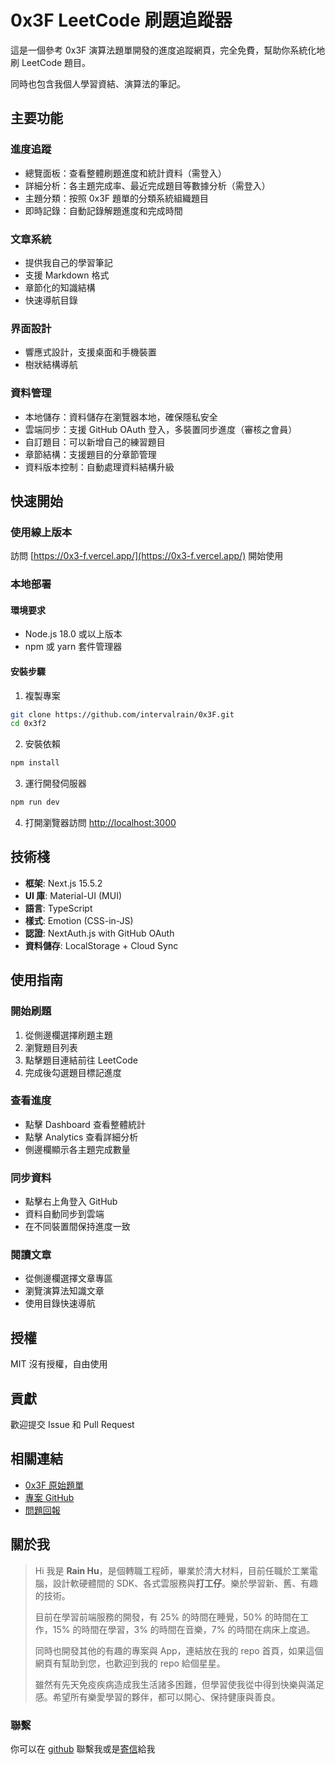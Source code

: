 # 0x3F LeetCode 刷題追蹤器

這是一個參考 0x3F 演算法題單開發的進度追蹤網頁，完全免費，幫助你系統化地刷 LeetCode 題目。

同時也包含我個人學習資結、演算法的筆記。

## 主要功能

### 進度追蹤
- 總覽面板：查看整體刷題進度和統計資料（需登入）
- 詳細分析：各主題完成率、最近完成題目等數據分析（需登入）
- 主題分類：按照 0x3F 題單的分類系統組織題目
- 即時記錄：自動記錄解題進度和完成時間

### 文章系統
- 提供我自己的學習筆記
- 支援 Markdown 格式
- 章節化的知識結構
- 快速導航目錄

### 界面設計
- 響應式設計，支援桌面和手機裝置
- 樹狀結構導航

### 資料管理
- 本地儲存：資料儲存在瀏覽器本地，確保隱私安全
- 雲端同步：支援 GitHub OAuth 登入，多裝置同步進度（審核之會員）
- 自訂題目：可以新增自己的練習題目
- 章節結構：支援題目的分章節管理
- 資料版本控制：自動處理資料結構升級

## 快速開始

### 使用線上版本
訪問 [https://0x3-f.vercel.app/](https://0x3-f.vercel.app/) 開始使用

### 本地部署

#### 環境要求
- Node.js 18.0 或以上版本
- npm 或 yarn 套件管理器

#### 安裝步驟

1. 複製專案
```bash
git clone https://github.com/intervalrain/0x3F.git
cd 0x3f2
```

2. 安裝依賴
```bash
npm install
```

3. 運行開發伺服器
```bash
npm run dev
```

4. 打開瀏覽器訪問 [http://localhost:3000](http://localhost:3000)

## 技術棧

- **框架**: Next.js 15.5.2
- **UI 庫**: Material-UI (MUI)
- **語言**: TypeScript
- **樣式**: Emotion (CSS-in-JS)
- **認證**: NextAuth.js with GitHub OAuth
- **資料儲存**: LocalStorage + Cloud Sync

## 使用指南

### 開始刷題
1. 從側邊欄選擇刷題主題
2. 瀏覽題目列表
3. 點擊題目連結前往 LeetCode
4. 完成後勾選題目標記進度

### 查看進度
- 點擊 Dashboard 查看整體統計
- 點擊 Analytics 查看詳細分析
- 側邊欄顯示各主題完成數量

### 同步資料
- 點擊右上角登入 GitHub
- 資料自動同步到雲端
- 在不同裝置間保持進度一致

### 閱讀文章
- 從側邊欄選擇文章專區
- 瀏覽演算法知識文章
- 使用目錄快速導航

## 授權

MIT 沒有授權，自由使用

## 貢獻

歡迎提交 Issue 和 Pull Request

## 相關連結

- [0x3F 原始題單](https://github.com/EndlessCheng/codeforces-go)
- [專案 GitHub](https://github.com/intervalrain/0x3F)
- [問題回報](https://github.com/intervalrain/0x3F/issues)


## 關於我

> Hi 我是 **Rain Hu**，是個轉職工程師，畢業於清大材料，目前任職於工業電腦，設計軟硬體間的 SDK、各式雲服務與**打工仔**。樂於學習新、舊、有趣的技術。
> 
> 目前在學習前端服務的開發，有 25% 的時間在睡覺，50% 的時間在工作，15% 的時間在學習，3% 的時間在音樂，7% 的時間在病床上度過。
>
> 同時也開發其他的有趣的專案與 App，連結放在我的 repo 首頁，如果這個網頁有幫助到您，也歡迎到我的 repo 給個星星。
> 
> 雖然有先天免疫疾病造成我生活諸多困難，但學習使我從中得到快樂與滿足感。希望所有樂愛學習的夥伴，都可以開心、保持健康與善良。

### 聯繫
你可以在 [github](https://github.com/intervalrain) 聯繫我或是[寄信](mailto:intervalrain@google.com)給我
